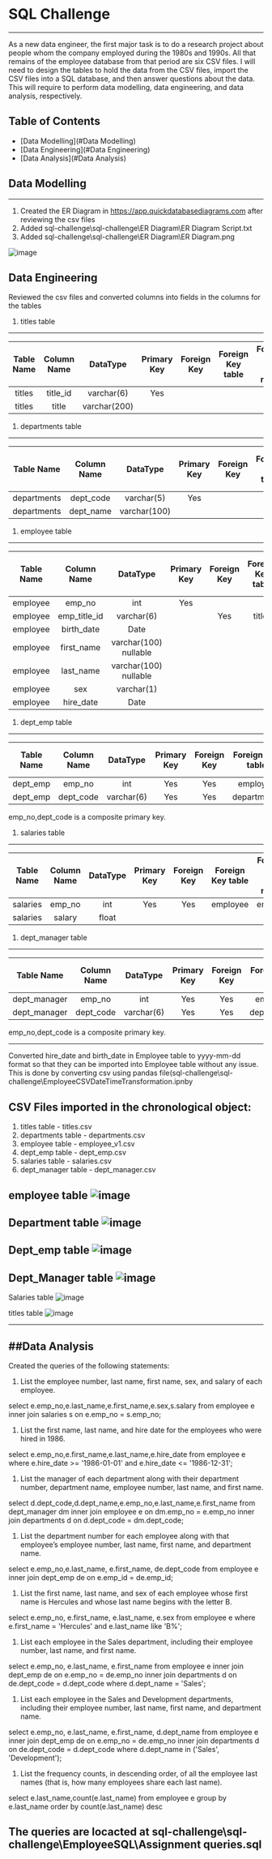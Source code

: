 # SQL Challenge

----
As a new data engineer, the first major task is to do a research project about people whom the company employed during the 1980s and 1990s. All that remains of the employee database from that period are six CSV files.
I will need to design the tables to hold the data from the CSV files, import the CSV files into a SQL database, and then answer questions about the data. This will require to perform data modelling, data engineering, and data analysis, respectively.

## Table of Contents

- [Data Modelling](#Data Modelling)
- [Data Engineering](#Data Engineering)
- [Data Analysis](#Data Analysis)

## Data Modelling
----
1. Created the ER Diagram in https://app.quickdatabasediagrams.com after reviewing the csv files
1. Added sql-challenge\sql-challenge\ER Diagram\ER Diagram Script.txt
1. Added sql-challenge\sql-challenge\ER Diagram\ER Diagram.png

![image](https://user-images.githubusercontent.com/40103518/219360374-65b5963a-1940-42b2-a886-42a4b0affb89.png)


## Data Engineering
Reviewed the csv files and converted columns into fields in the columns for the tables
1. titles table
------
| Table Name | Column Name |  DataType |Primary Key|Foreign Key  | Foreign Key table | Foreign key firld name |
| :---: | :---: | :---: | :---: | :---: | :---: | :---: |
| titles | title_id | varchar(6) | Yes |  |  | | 
| titles | title | varchar(200) |  |  |  | | 

1. departments table
------
| Table Name | Column Name |  DataType |Primary Key|Foreign Key  | Foreign Key table | Foreign key firld name |
| :---: | :---: | :---: | :---: | :---: | :---: | :---: |
| departments | dept_code | varchar(5) | Yes |  |  | | 
| departments | dept_name | varchar(100) |  |  |  | | 


1. employee table
------------------------ 

| Table Name | Column Name |  DataType |Primary Key|Foreign Key  | Foreign Key table | Foreign key firld name |
| :---: | :---: | :---: | :---: | :---: | :---: | :---: |
| employee | emp_no | int | Yes |  |  | | 
| employee | emp_title_id | varchar(6) |  | Yes | titles | title_id | 
| employee | birth_date | Date |  |  |  | | 
| employee | first_name | varchar(100) nullable |  |  |  | | 
| employee | last_name | varchar(100) nullable |  |  |  | | 
| employee | sex | varchar(1) |  |  |  | | 
| employee | hire_date | Date |  |  |  | | 

1. dept_emp table
---------------------------------


| Table Name | Column Name |  DataType |Primary Key|Foreign Key  | Foreign Key table | Foreign key firld name |
| :---: | :---: | :---: | :---: | :---: | :---: | :---: |
| dept_emp | emp_no | int | Yes | Yes | employee |emp_no | 
| dept_emp | dept_code | varchar(6) |Yes  | Yes | departments | dept_code | 

emp_no,dept_code is a composite primary key.

1. salaries table
---------------------------------


| Table Name | Column Name |  DataType |Primary Key|Foreign Key  | Foreign Key table | Foreign key firld name |
| :---: | :---: | :---: | :---: | :---: | :---: | :---: |
| salaries | emp_no | int | Yes | Yes | employee |emp_no | 
| salaries | salary | float |  |  |  |  | 

1. dept_manager table
---------------------------------


| Table Name | Column Name |  DataType |Primary Key|Foreign Key  | Foreign Key table | Foreign key firld name |
| :---: | :---: | :---: | :---: | :---: | :---: | :---: |
| dept_manager | emp_no | int | Yes | Yes | employee |emp_no | 
| dept_manager | dept_code | varchar(6) |Yes  | Yes | departments | dept_code | 

emp_no,dept_code is a composite primary key.

----------------------------------------------------

Converted hire_date and birth_date in Employee table to yyyy-mm-dd format so that they can be imported into Employee table without any issue. This is done by converting csv using pandas file(sql-challenge\sql-challenge\EmployeeCSVDateTimeTransformation.ipnby

CSV Files imported in the chronological object:
------------------------------------------------------
1. titles table - titles.csv
1. departments table - departments.csv
1. employee table - employee_v1.csv
1. dept_emp table - dept_emp.csv
1. salaries table - salaries.csv
1. dept_manager table - dept_manager.csv

employee table
![image](https://user-images.githubusercontent.com/40103518/219365222-d3eb6300-d7a7-4e4d-8538-57782b0fd79c.png)
-----

Department table
![image](https://user-images.githubusercontent.com/40103518/219365386-6a15440a-f144-4142-ad2b-eadc587ca2ad.png)
-----

Dept_emp table
![image](https://user-images.githubusercontent.com/40103518/219365554-a0879ef7-fff0-4da9-9079-518930074e93.png)
----

Dept_Manager table
![image](https://user-images.githubusercontent.com/40103518/219365947-0963edb5-8d15-4d62-92ce-f9bffc5b639c.png)
-----

Salaries table
![image](https://user-images.githubusercontent.com/40103518/219366146-f2788c43-a432-4186-9333-3e1efe3ab8c0.png)

titles table
![image](https://user-images.githubusercontent.com/40103518/219366340-b41fe1a5-4037-4d6c-a2e4-debf0a48e53d.png)


----
##Data Analysis
----
Created the queries of the following statements: 
1. List the employee number, last name, first name, sex, and salary of each employee.


select e.emp_no,e.last_name,e.first_name,e.sex,s.salary from employee e inner join salaries s 
on e.emp_no = s.emp_no;

1. List the first name, last name, and hire date for the employees who were hired in 1986. 


select e.emp_no,e.first_name,e.last_name,e.hire_date from employee e 
where e.hire_date >= '1986-01-01' and  e.hire_date <= '1986-12-31';

1. List the manager of each department along with their department number, department name, employee number, last name, and first name.

select  d.dept_code,d.dept_name,e.emp_no,e.last_name,e.first_name from 
dept_manager dm inner join
employee e on dm.emp_no = e.emp_no
inner join departments d on d.dept_code = dm.dept_code;


1. List the department number for each employee along with that employee’s employee number, last name, first name, and department name. 

select e.emp_no,e.last_name, e.first_name, de.dept_code
from employee e inner join dept_emp de on
e.emp_id = de.emp_id;


1. List the first name, last name, and sex of each employee whose first name is Hercules and whose last name begins with the letter B. 

select e.emp_no, e.first_name,  e.last_name, e.sex from employee e where
e.first_name = 'Hercules' and e.last_name like 'B%';

1. List each employee in the Sales department, including their employee number, last name, and first name. 

select e.emp_no, e.last_name, e.first_name from employee e
inner join dept_emp de on e.emp_no = de.emp_no
inner join departments d on de.dept_code = d.dept_code
where d.dept_name = 'Sales';

1. List each employee in the Sales and Development departments, including their employee number, last name, first name, and department name.

select e.emp_no,   e.last_name, e.first_name, d.dept_name from employee e
inner join dept_emp de on e.emp_no = de.emp_no
inner join departments d on de.dept_code = d.dept_code
where d.dept_name in ('Sales', 'Development');


1. List the frequency counts, in descending order, of all the employee last names (that is, how many employees share each last name). 

select e.last_name,count(e.last_name) from employee e
group by e.last_name
order by count(e.last_name) desc

The queries are locacted at sql-challenge\sql-challenge\EmployeeSQL\Assignment queries.sql
----

